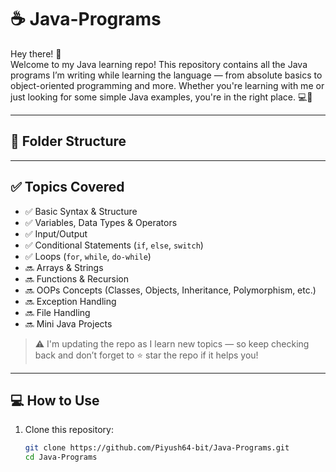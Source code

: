 # ☕ Java-Programs

Hey there! 👋  
Welcome to my Java learning repo! This repository contains all the Java programs I’m writing while learning the language — from absolute basics to object-oriented programming and more. Whether you're learning with me or just looking for some simple Java examples, you're in the right place. 💻🚀

---

## 📁 Folder Structure


---

## ✅ Topics Covered

- ✅ Basic Syntax & Structure
- ✅ Variables, Data Types & Operators
- ✅ Input/Output
- ✅ Conditional Statements (`if`, `else`, `switch`)
- ✅ Loops (`for`, `while`, `do-while`)
- 🔜 Arrays & Strings
- 🔜 Functions & Recursion
- 🔜 OOPs Concepts (Classes, Objects, Inheritance, Polymorphism, etc.)
- 🔜 Exception Handling
- 🔜 File Handling
- 🔜 Mini Java Projects

> ⚠️ I'm updating the repo as I learn new topics — so keep checking back and don’t forget to ⭐ star the repo if it helps you!

---

## 💻 How to Use

1. Clone this repository:
   ```bash
   git clone https://github.com/Piyush64-bit/Java-Programs.git
   cd Java-Programs
